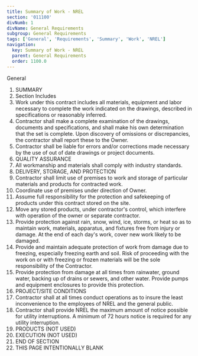 ```yaml
---
title: Summary of Work - NREL
section: '011100'
divNumb: 1
divName: General Requirements
subgroup: General Requirements
tags: ['General', 'Requirements', 'Summary', 'Work', 'NREL']
navigation:
  key: Summary of Work - NREL
  parent: General Requirements
  order: 1100.0
---
```



General
   1. SUMMARY
   1. Section Includes
   1. Work under this contract includes all materials, equipment and labor necessary to complete the work indicated on the drawings, described in specifications or reasonably inferred.
   1. Contractor shall make a complete examination of the drawings, documents and specifications, and shall make his own determination that the set is complete. Upon discovery of omissions or discrepancies, the contractor shall report these to the Owner.
   1. Contractor shall be liable for errors and/or corrections made necessary by the use of out of date drawings or project documents.
   1. QUALITY ASSURANCE
   1. All workmanship and materials shall comply with industry standards.
   1. DELIVERY, STORAGE, AND PROTECTION
   1. Contractor shall limit use of premises to work and storage of particular materials and products for contracted work.
   1. Coordinate use of premises under direction of Owner.
   1. Assume full responsibility for the protection and safekeeping of products under this contract stored on the site.
   1. Move any stored products, under contractor's control, which interfere with operation of the owner or separate contractor.
   1. Provide protection against rain, snow, wind, ice, storms, or heat so as to maintain work, materials, apparatus, and fixtures free from injury or damage. At the end of each day's work, cover new work likely to be damaged.
   1. Provide and maintain adequate protection of work from damage due to freezing, especially freezing earth and soil. Risk of proceeding with the work on or with freezing or frozen materials will be the sole responsibility of the Contractor.
   1. Provide protection from damage at all times from rainwater, ground water, backing up of drains or sewers, and other water. Provide pumps and equipment enclosures to provide this protection.
   1. PROJECT/SITE CONDITIONS
   1. Contractor shall at all times conduct operations as to insure the least inconvenience to the employees of NREL and the general public.
   1. Contractor shall provide NREL the maximum amount of notice possible for utility interruptions. A minimum of 72 hours notice is required for any utility interruption.
   1. PRODUCTS (NOT USED)
   1. EXECUTION (NOT USED)
1. END OF SECTION
1. THIS PAGE INTENTIONALLY BLANK

